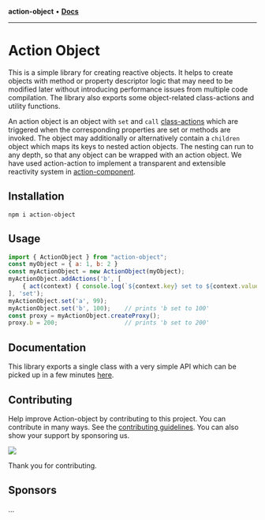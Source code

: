 **action-object** • [**Docs**](globals.md)

***

# Action Object

This is a simple library for creating reactive objects. It helps to create objects with method or property descriptor logic that may need to be modified later without introducing performance issues from multiple code compilation. The library also exports some object-related class-actions and utility functions.

An action object is an object with `set` and `call` [class-actions](https://github.com/mksunny1/class-action) which are triggered when the corresponding properties are set or methods are invoked. The object may additionally or alternatively contain a `children` object which maps its keys to nested action objects. The nesting can run to any depth, so that any object can be wrapped with an action object. We have used action-action to implement a transparent and extensible reactivity system in [action-component](https://github.com/mksunny1/action-component).

## Installation
`npm i action-object`

## Usage

```js
import { ActionObject } from "action-object";
const myObject = { a: 1, b: 2 }
const myActionObject = new ActionObject(myObject);
myActionObject.addActions('b', [
    { act(context) { console.log(`${context.key} set to ${context.value}`) } }
], 'set');
myActionObject.set('a', 99);
myActionObject.set('b', 100);    // prints 'b set to 100'
const proxy = myActionObject.createProxy();
proxy.b = 200;                   // prints 'b set to 200'

```

## Documentation

This library exports a single class with a very simple API which can be picked up in a few minutes [here]().

## Contributing

Help improve Action-object by contributing to this project. You can contribute in many ways. See the [contributing guidelines](). You can also show your support by sponsoring us.

[![](https://www.paypalobjects.com/en_GB/i/btn/btn_donate_LG.gif)](https://www.paypal.com/donate/?hosted_button_id=S2ZW3RJSDHASW)

Thank you for contributing.

## Sponsors

...
